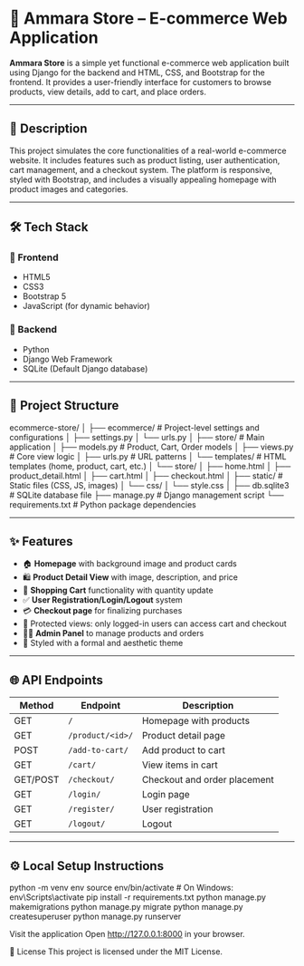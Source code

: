 # 🛒 Ammara Store – E-commerce Web Application

**Ammara Store** is a simple yet functional e-commerce web application built using Django for the backend and HTML, CSS, and Bootstrap for the frontend. It provides a user-friendly interface for customers to browse products, view details, add to cart, and place orders.

---

## 📌 Description

This project simulates the core functionalities of a real-world e-commerce website. It includes features such as product listing, user authentication, cart management, and a checkout system. The platform is responsive, styled with Bootstrap, and includes a visually appealing homepage with product images and categories.

---

## 🛠️ Tech Stack

### 🚀 Frontend
- HTML5  
- CSS3  
- Bootstrap 5  
- JavaScript (for dynamic behavior)

### 🧠 Backend
- Python  
- Django Web Framework  
- SQLite (Default Django database)

---

## 📁 Project Structure

ecommerce-store/
│
├── ecommerce/ # Project-level settings and configurations
│ ├── settings.py
│ └── urls.py
│
├── store/ # Main application
│ ├── models.py # Product, Cart, Order models
│ ├── views.py # Core view logic
│ ├── urls.py # URL patterns
│ └── templates/ # HTML templates (home, product, cart, etc.)
│ └── store/
│ ├── home.html
│ ├── product_detail.html
│ ├── cart.html
│ ├── checkout.html
│
├── static/ # Static files (CSS, JS, images)
│ └── css/
│ └── style.css
│
├── db.sqlite3 # SQLite database file
├── manage.py # Django management script
└── requirements.txt # Python package dependencies


---

## ✨ Features

- 🏠 **Homepage** with background image and product cards  
- 🛍️ **Product Detail View** with image, description, and price  
- 🛒 **Shopping Cart** functionality with quantity update  
- ✅ **User Registration/Login/Logout** system  
- 💳 **Checkout page** for finalizing purchases  
- 🔐 Protected views: only logged-in users can access cart and checkout  
- 🧑‍💼 **Admin Panel** to manage products and orders  
- 🎨 Styled with a formal and aesthetic theme

---

## 🌐 API Endpoints

| Method | Endpoint              | Description                    |
|--------|-----------------------|--------------------------------|
| GET    | `/`                   | Homepage with products         |
| GET    | `/product/<id>/`      | Product detail page            |
| POST   | `/add-to-cart/`       | Add product to cart            |
| GET    | `/cart/`              | View items in cart             |
| GET/POST | `/checkout/`        | Checkout and order placement   |
| GET    | `/login/`             | Login page                     |
| GET    | `/register/`          | User registration              |
| GET    | `/logout/`            | Logout                         |

---

## ⚙️ Local Setup Instructions
python -m venv env
source env/bin/activate   # On Windows: env\Scripts\activate
pip install -r requirements.txt
python manage.py makemigrations
python manage.py migrate
python manage.py createsuperuser
python manage.py runserver

Visit the application
Open http://127.0.0.1:8000 in your browser.

📜 License
This project is licensed under the MIT License.


